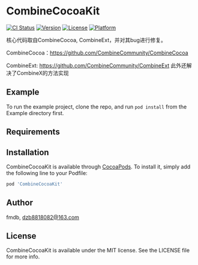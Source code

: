 # CombineCocoaKit

[![CI Status](https://img.shields.io/travis/fmdb/CombineCocoaKit.svg?style=flat)](https://travis-ci.org/fmdb/CombineCocoaKit)
[![Version](https://img.shields.io/cocoapods/v/CombineCocoaKit.svg?style=flat)](https://cocoapods.org/pods/CombineCocoaKit)
[![License](https://img.shields.io/cocoapods/l/CombineCocoaKit.svg?style=flat)](https://cocoapods.org/pods/CombineCocoaKit)
[![Platform](https://img.shields.io/cocoapods/p/CombineCocoaKit.svg?style=flat)](https://cocoapods.org/pods/CombineCocoaKit)

核心代码取自CombineCocoa, CombineExt，并对其bug进行修复。

CombineCocoa：https://github.com/CombineCommunity/CombineCocoa

CombineExt: https://github.com/CombineCommunity/CombineExt
此外还解决了CombineX的方法实现
## Example

To run the example project, clone the repo, and run `pod install` from the Example directory first.

## Requirements

## Installation

CombineCocoaKit is available through [CocoaPods](https://cocoapods.org). To install
it, simply add the following line to your Podfile:

```ruby
pod 'CombineCocoaKit'
```

## Author

fmdb, dzb8818082@163.com

## License

CombineCocoaKit is available under the MIT license. See the LICENSE file for more info.

